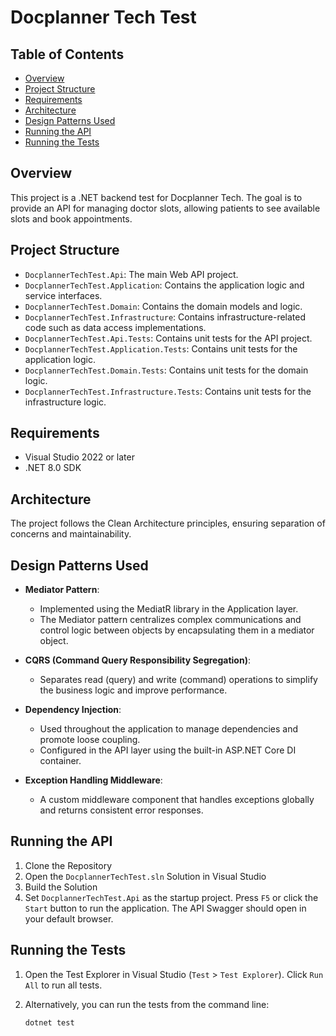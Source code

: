 # Docplanner Tech Test

## Table of Contents
- [Overview](#overview)
- [Project Structure](#project-structure)
- [Requirements](#requirements)
- [Architecture](#architecture)
- [Design Patterns Used](#design-patterns-used)
- [Running the API](#running-the-api)
- [Running the Tests](#running-the-tests)

## Overview

This project is a .NET backend test for Docplanner Tech. The goal is to provide an API for managing doctor slots, allowing patients to see available slots and book appointments.

## Project Structure

- `DocplannerTechTest.Api`: The main Web API project.
- `DocplannerTechTest.Application`: Contains the application logic and service interfaces.
- `DocplannerTechTest.Domain`: Contains the domain models and logic.
- `DocplannerTechTest.Infrastructure`: Contains infrastructure-related code such as data access implementations.
- `DocplannerTechTest.Api.Tests`: Contains unit tests for the API project.
- `DocplannerTechTest.Application.Tests`: Contains unit tests for the application logic.
- `DocplannerTechTest.Domain.Tests`: Contains unit tests for the domain logic.
- `DocplannerTechTest.Infrastructure.Tests`: Contains unit tests for the infrastructure logic.

## Requirements

- Visual Studio 2022 or later
- .NET 8.0 SDK

## Architecture

The project follows the Clean Architecture principles, ensuring separation of concerns and maintainability.

## Design Patterns Used

- **Mediator Pattern**:
    - Implemented using the MediatR library in the Application layer.
    - The Mediator pattern centralizes complex communications and control logic between objects by encapsulating them in a mediator object.
    
- **CQRS (Command Query Responsibility Segregation)**:
    - Separates read (query) and write (command) operations to simplify the business logic and improve performance.

- **Dependency Injection**:
    - Used throughout the application to manage dependencies and promote loose coupling.
    - Configured in the API layer using the built-in ASP.NET Core DI container.

- **Exception Handling Middleware**:
    - A custom middleware component that handles exceptions globally and returns consistent error responses.
 
## Running the API

1. Clone the Repository
2. Open the `DocplannerTechTest.sln` Solution in Visual Studio
3. Build the Solution
4. Set `DocplannerTechTest.Api` as the startup project. Press `F5` or click the `Start` button to run the application. The API Swagger should open in your default browser.

## Running the Tests

1. Open the Test Explorer in Visual Studio (`Test` > `Test Explorer`). Click `Run All` to run all tests.
2. Alternatively, you can run the tests from the command line:
   
    ```sh
    dotnet test
    ```
